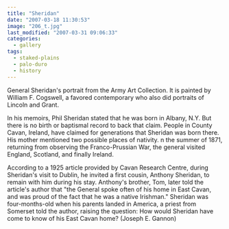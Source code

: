 ```yaml
---
title: "Sheridan"
date: "2007-03-18 11:30:53"
image: "206_t.jpg"
last_modified: "2007-03-31 09:06:33"
categories:
  - gallery
tags:
  - staked-plains
  - palo-duro
  - history  
---
```


General Sheridan's portrait from the Army Art Collection. It is painted by William F. Cogswell, a favored contemporary who also did portraits of Lincoln and Grant.

In his memoirs, Phil Sheridan stated that he was born in Albany, N.Y. But there is no birth or baptismal record to back that claim. People in County Cavan, Ireland, have claimed for generations that Sheridan was born there. His mother mentioned two possible places of nativity. n the summer of 1871, returning from observing the Franco-Prussian War, the general visited England, Scotland, and finally Ireland.

According to a 1925 article provided by Cavan Research Centre, during Sheridan's visit to Dublin, he invited a first cousin, Anthony Sheridan, to remain with him during his stay. Anthony's brother, Tom, later told the article's author that "the General spoke often of his home in East Cavan, and was proud of the fact that he was a native Irishman." Sheridan was four-months-old when his parents landed in America, a priest from Somerset told the author, raising the question: How would Sheridan have come to know of his East Cavan home?
(Joseph E. Gannon)
